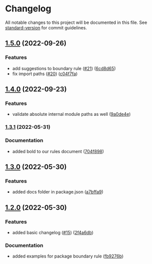 # Changelog

All notable changes to this project will be documented in this file. See [standard-version](https://github.com/conventional-changelog/standard-version) for commit guidelines.

## [1.5.0](https://github.com/lokalise/eslint-plugin/compare/v1.4.0...v1.5.0) (2022-09-26)


### Features

* add suggestions to boundary rule ([#21](https://github.com/lokalise/eslint-plugin/issues/21)) ([6cd8d65](https://github.com/lokalise/eslint-plugin/commit/6cd8d6523b26d2fe5cca9ffc039d0cf6e4ae14fd))
* fix import paths ([#20](https://github.com/lokalise/eslint-plugin/issues/20)) ([c04f7fa](https://github.com/lokalise/eslint-plugin/commit/c04f7fa022ac9efb00f8e91906a52d0d035ce296))

## [1.4.0](https://github.com/lokalise/eslint-plugin/compare/v1.3.1...v1.4.0) (2022-09-23)


### Features

* validate absolute internal module paths as well ([9a0de4e](https://github.com/lokalise/eslint-plugin/commit/9a0de4e9b197e63632d664e82e0f22bf162c45c3))

### [1.3.1](https://github.com/lokalise/eslint-plugin/compare/v1.3.0...v1.3.1) (2022-05-31)


### Documentation

* added bold to our rules document ([704f898](https://github.com/lokalise/eslint-plugin/commit/704f898ad26e1c337682a8fb6d66321d546b5847))

## [1.3.0](https://github.com/lokalise/eslint-plugin/compare/v1.2.0...v1.3.0) (2022-05-30)


### Features

* added docs folder in package.json ([a7bffa9](https://github.com/lokalise/eslint-plugin/commit/a7bffa9be8ebfce17b307645cc5b4c19135a2f3a))

## [1.2.0](https://github.com/lokalise/eslint-plugin/compare/v1.1.0...v1.2.0) (2022-05-30)


### Features

* added basic changelog ([#15](https://github.com/lokalise/eslint-plugin/issues/15)) ([2f4a6db](https://github.com/lokalise/eslint-plugin/commit/2f4a6db54a338f41e3c683524221eab41e0c5e9d))


### Documentation

* added examples for package boundary rule ([fb9276b](https://github.com/lokalise/eslint-plugin/commit/fb9276b992f8b30ac2b3e46409f3bf046fa424e0))
